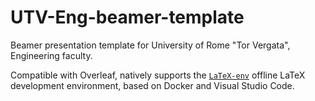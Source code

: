 # UTV-Eng-beamer-template

Beamer presentation template for University of Rome "Tor Vergata", Engineering faculty.

Compatible with Overleaf, natively supports the [`LaTeX-env`](https://github.com/IntelligentSystemsLabUTV/LaTeX-env) offline LaTeX development environment, based on Docker and Visual Studio Code.

